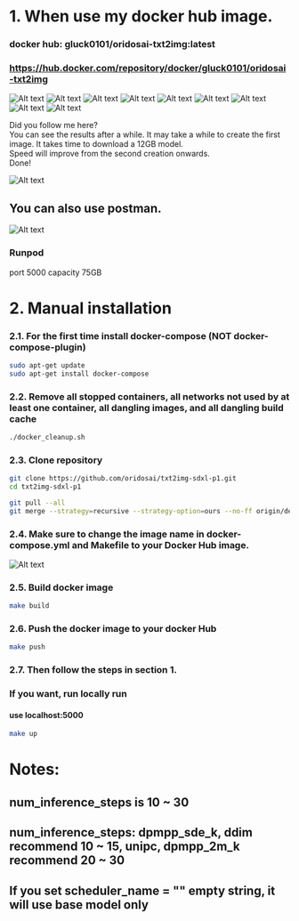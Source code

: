 # 1. When use my docker hub image.

### docker hub: gluck0101/oridosai-txt2img:latest  
### https://hub.docker.com/repository/docker/gluck0101/oridosai-txt2img  

![Alt text](./image/1.png)
![Alt text](./image/2.png)
![Alt text](./image/3.png)
![Alt text](./image/4.png)
![Alt text](./image/5.png)
![Alt text](./image/6.png)
![Alt text](./image/7.png)
![Alt text](./image/8.png)
![Alt text](./image/9.png)

Did you follow me here?  
You can see the results after a while. It may take a while to create the first image. It takes time to download a 12GB model.  
Speed will improve from the second creation onwards.  
Done!  

![Alt text](./image/10.png)

## You can also use postman.
![Alt text](./image/12.png)

### Runpod
port 5000
capacity 75GB

# 2. Manual installation
### 2.1. For the first time install docker-compose (NOT docker-compose-plugin)
```bash
sudo apt-get update
sudo apt-get install docker-compose
```

### 2.2. Remove all stopped containers, all networks not used by at least one container, all dangling images, and all dangling build cache 
```bash
./docker_cleanup.sh
```

### 2.3. Clone repository
```bash
git clone https://github.com/oridosai/txt2img-sdxl-p1.git
cd txt2img-sdxl-p1
```
```bash
git pull --all
git merge --strategy=recursive --strategy-option=ours --no-ff origin/dev
```

### 2.4. Make sure to change the image name in docker-compose.yml and Makefile to your Docker Hub image.
![Alt text](./image/11.png)

### 2.5. Build docker image
```bash
make build
```

### 2.6. Push the docker image to your docker Hub
```bash
make push
```

### 2.7. Then follow the steps in section 1.

### If you want, run locally run
#### use localhost:5000
```bash
make up
```

# Notes:
## num_inference_steps is 10 ~ 30
## num_inference_steps: dpmpp_sde_k, ddim recommend 10 ~ 15, unipc, dpmpp_2m_k recommend 20 ~ 30
## If you set scheduler_name = "" empty string, it will use base model only
